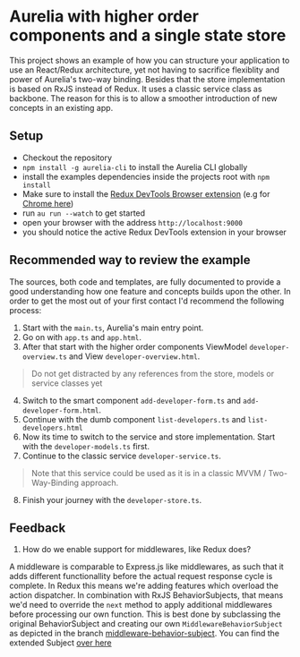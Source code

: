 # Aurelia with higher order components and a single state store

This project shows an example of how you can structure your application to use an React/Redux architecture, yet not having to sacrifice
flexiblity and power of Aurelia's two-way binding.
Besides that the store implementation is based on RxJS instead of Redux. It uses a classic service class as backbone.
The reason for this is to allow a smoother introduction of new concepts in an existing app.

## Setup
* Checkout the repository
* `npm install -g aurelia-cli` to install the Aurelia CLI globally
* install the examples dependencies inside the projects root with `npm install`
* Make sure to install the [Redux DevTools Browser extension](http://extension.remotedev.io/) (e.g for [Chrome here](https://chrome.google.com/webstore/detail/redux-devtools/lmhkpmbekcpmknklioeibfkpmmfibljd))
* run `au run --watch` to get started
* open your browser with the address `http://localhost:9000`
* you should notice the active Redux DevTools extension in your browser

## Recommended way to review the example
The sources, both code and templates, are fully documented to provide a good understanding how one feature and concepts builds upon the
other. In order to get the most out of your first contact I'd recommend the following process:

1. Start with the `main.ts`, Aurelia's main entry point.
2. Go on with `app.ts` and `app.html`.
3. After that start with the higher order components ViewModel `developer-overview.ts` and View `developer-overview.html`.

> Do not get distracted by any references from the store, models or service classes yet

4. Switch to the smart component `add-developer-form.ts` and `add-developer-form.html`.
5. Continue with the dumb component `list-developers.ts` and `list-developers.html`
6. Now its time to switch to the service and store implementation. Start with the `developer-models.ts` first.
7. Continue to the classic service `developer-service.ts`.

> Note that this service could be used as it is in a classic MVVM / Two-Way-Binding approach.

8. Finish your journey with the `developer-store.ts`.

## Feedback
1. How do we enable support for middlewares, like Redux does?

A middleware is comparable to Express.js like middlewares, as such that it adds different functionallity before the actual request response cycle is complete. In Redux this means we're adding features which overload the action dispatcher. In combination with RxJS BehaviorSubjects, that means we'd need to override the `next` method to apply additional middlewares before processing our own function.
This is best done by subclassing the original BehaviorSubject and creating our own `MiddlewareBehaviorSubject` as depicted in the branch [middleware-behavior-subject](https://github.com/zewa666/aurelia-hoc-store/tree/middleware-behavior-subject). You can find the extended Subject [over here](https://github.com/zewa666/aurelia-hoc-store/blob/master/src/developer/data/middleware-behavior-subject.ts)
